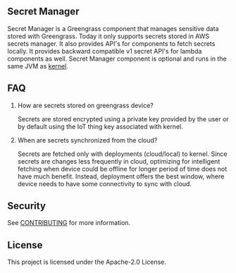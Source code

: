 ## Secret Manager

Secret Manager is a Greengrass component that manages sensitive data stored with Greengrass. Today it only
 supports secrets stored in AWS secrets manager. It also provides API's for components to fetch secrets 
 locally. It provides backward compatible v1 secret API's for lambda components as well. Secret Manager 
 component is optional and runs in the same JVM as [kernel](https://github.com/aws/aws-greengrass-kernel). 
 
 ## FAQ
 
 1. How are secrets stored on greengrass device?
 
    Secrets are stored encrypted using a private key provided by the user or by default using the IoT thing 
    key associated with kernel.
    
 2. When are secrets synchronized from the cloud?
 
    Secrets are fetched only with deployments (cloud/local) to kernel. Since secrets are changes less
    frequently in cloud, optimizing for intelligent fetching when device could be offline for longer period
    of time does not have much benefit. Instead, deployment offers the best window, where device needs to 
    have some connectivity to sync with cloud.

## Security

See [CONTRIBUTING](CONTRIBUTING.md#security-issue-notifications) for more information.

## License

This project is licensed under the Apache-2.0 License.

